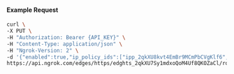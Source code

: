 <!-- Code generated for API Clients. DO NOT EDIT. -->

#### Example Request

```bash
curl \
-X PUT \
-H "Authorization: Bearer {API_KEY}" \
-H "Content-Type: application/json" \
-H "Ngrok-Version: 2" \
-d '{"enabled":true,"ip_policy_ids":["ipp_2qkXU8kvt4EmBr9MCmPbCVgKlf6","ipp_2qkXUDdk0eL7ygutedalPFeD0sP"]}' \
https://api.ngrok.com/edges/https/edghts_2qkXU7Sy1mdxoQoM4Uf8QKOZaCl/routes/edghtsrt_2qkXU6vGvhSRB55gTv6UreD4z8E/ip_restriction
```
